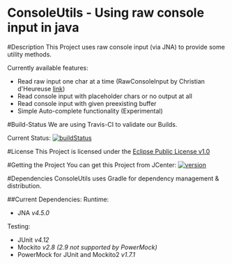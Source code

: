 [version]: https://api.bintray.com/packages/kantenkugel/maven/ConsoleUtils/images/download.svg
[maven]: https://bintray.com/kantenkugel/maven/ConsoleUtils/_latestVersion
[buildStatus]: https://travis-ci.org/kantenkugel/ConsoleUtils.svg?branch=master
[buildLink]: https://travis-ci.org/kantenkugel/ConsoleUtils

ConsoleUtils - Using raw console input in java
==============================================

#Description
This Project uses raw console input (via JNA) to provide some utility methods.

Currently available features:
- Read raw input one char at a time (RawConsoleInput by Christian d'Heureuse [link](http://www.source-code.biz/snippets/java/RawConsoleInput))
- Read console input with placeholder chars or no output at all
- Read console input with given preexisting buffer
- Simple Auto-complete functionality (Experimental)

#Build-Status
We are using Travis-CI to validate our Builds.

Current Status: [![buildStatus][]][buildLink]

#License
This Project is licensed under the [Eclipse Public License v1.0](LICENSE.md)

#Getting the Project
You can get this Project from JCenter: [![version][]][maven] 

#Dependencies
ConsoleUtils uses Gradle for dependency management & distribution.

##Current Dependencies:
Runtime:
  - JNA *v4.5.0*
  
Testing:
  - JUnit *v4.12*
  - Mockito *v2.8 (2.9 not supported by PowerMock)*
  - PowerMock for JUnit and Mockito2 *v1.7.1*

